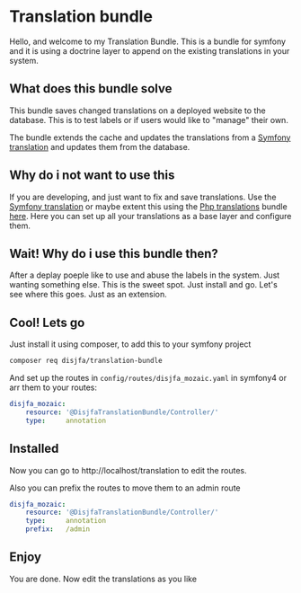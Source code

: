 # Translation bundle

Hello, and welcome to my Translation Bundle. This is a bundle for symfony and it is using a doctrine layer to append on the existing translations in your system.

## What does this bundle solve

This bundle saves changed translations on a deployed website to the database. This is to test labels or if users would like to "manage" their own.

The bundle extends the cache and updates the translations from a [Symfony translation](https://symfony.com/doc/current/translation.html) and updates them from the database.

## Why do i not want to use this

If you are developing, and just want to fix and save translations. Use the [Symfony translation](https://symfony.com/doc/current/translation.html) 
or maybe extent this using the [Php translations](http://php-translation.readthedocs.io/en/latest/) bundle [here](https://github.com/php-translation/symfony-bundle).
Here you can set up all your translations as a base layer and configure them.

## Wait! Why do i use this bundle then?

After a deplay poeple like to use and abuse the labels in the system. Just wanting something else. This is the sweet spot. Just install and go. Let's see where this goes. Just as an extension.

## Cool! Lets go

Just install it using composer, to add this to your symfony project
```bash
composer req disjfa/translation-bundle
```

And set up the routes in `config/routes/disjfa_mozaic.yaml` in symfony4 or arr them to your routes:
```yaml
disjfa_mozaic:
    resource: '@DisjfaTranslationBundle/Controller/'
    type:     annotation
```

## Installed

Now you can go to http://localhost/translation to edit the routes.

Also you can prefix the routes to move them to an admin route
```yaml
disjfa_mozaic:
    resource: '@DisjfaTranslationBundle/Controller/'
    type:     annotation
    prefix:   /admin
```

## Enjoy

You are done. Now edit the translations as you like